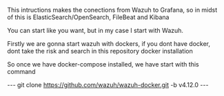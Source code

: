 This intructions makes the conections from Wazuh to Grafana, so in midst of this is ElasticSearch/OpenSearch, FileBeat and Kibana

You can start like you want, but in my case I start with Wazuh.

Firstly we are gonna start wazuh with dockers, if you dont have docker, dont take the risk and search in this repository docker installation

So once we have docker-compose installed, we have start with this command 

--- git clone https://github.com/wazuh/wazuh-docker.git -b v4.12.0 ---
